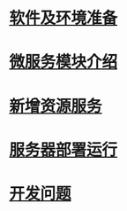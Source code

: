 # [软件及环境准备](/hou-duan/ruan-jian-ji-huan-jing-zhun-bei.md)

# [微服务模块介绍](/hou-duan/xiang-mu-kai-fa-kuang-jia.md)

# [新增资源服务](/hou-duan/xin-zeng-zi-yuan-fu-wu.md)

# [服务器部署运行](/hou-duan/fu-wu-qi-bu-shu-yun-xing.md)

# [开发问题](/hou-duan/kai-fa-wen-ti.md)



## 



